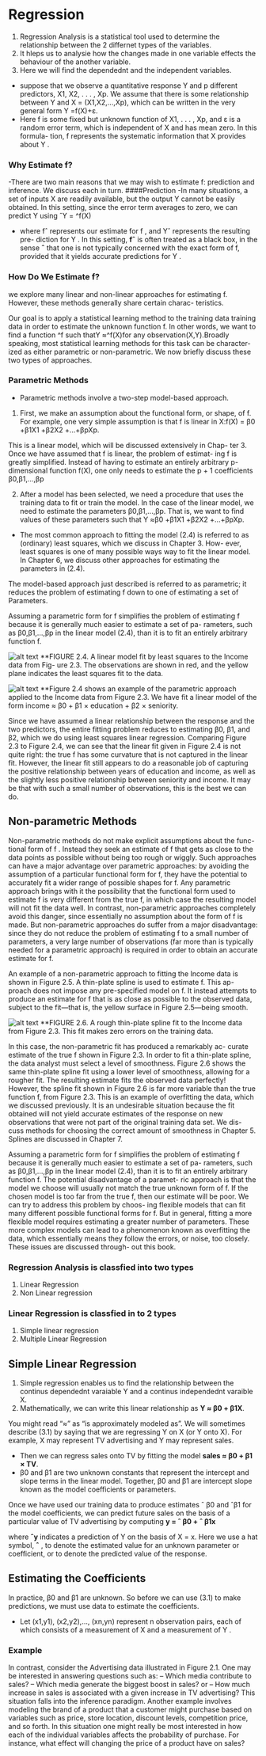 # Regression

1. Regression Analysis is a statistical tool used to determine the relationship between the 2 differnet types of the variables.
2. It hleps us to analysie how the changes made in one variable effects the behaviour of the another variable.
3. Here we will find the dependednt and the independent variables.

- suppose that we observe a quantitative response Y and p different predictors, X1, X2, . . . , Xp. We assume that there is some relationship between Y and X = (X1,X2,...,Xp), which can be written in the very general form
Y =f(X)+ε.
- Here f is some fixed but unknown function of X1, . . . , Xp, and ε is a random error term, which is independent of X and has mean zero. In this formula- tion, f represents the systematic information that X provides about Y .

### Why Estimate f?
-There are two main reasons that we may wish to estimate f: prediction and inference. We discuss each in turn.
####Prediction
-In many situations, a set of inputs X are readily available, but the output Y cannot be easily obtained. In this setting, since the error term averages to zero, we can predict Y using ˆY = ^f(X)
- where fˆ represents our estimate for f , and Yˆ represents the resulting pre- diction for Y . In this setting, **fˆ** is often treated as a black box, in the sense **ˆ** that one is not typically concerned with the exact form of f, provided that
it yields accurate predictions for Y .
### How Do We Estimate f?
we explore many linear and non-linear approaches for estimating f. However, these methods generally share certain charac- teristics.

Our goal is to apply a statistical learning method to the training data training data in order to estimate the unknown function f. In other words, we want to find a function ^f such thatY ≈^f(X)for any observation(X,Y).Broadly speaking, most statistical learning methods for this task can be character- ized as either parametric or non-parametric. We now briefly discuss these two types of approaches.

### Parametric Methods
- Parametric methods involve a two-step model-based approach.
1. First, we make an assumption about the functional form, or shape, of f. For example, one very simple assumption is that f is linear in X:f(X) = β0 +β1X1 +β2X2 +...+βpXp.

This is a linear model, which will be discussed extensively in Chap- ter 3. Once we have assumed that f is linear, the problem of estimat- ing f is greatly simplified. Instead of having to estimate an entirely arbitrary p-dimensional function f(X), one only needs to estimate the p + 1 coefficients β0,β1,...,βp

2. After a model has been selected, we need a procedure that uses the training data to fit or train the model. In the case of the linear model, we need to estimate the parameters β0,β1,...,βp. That is, we want to find values of these parameters such that Y ≈β0 +β1X1 +β2X2 +...+βpXp.

- The most common approach to fitting the model (2.4) is referred to as (ordinary) least squares, which we discuss in Chapter 3. How- ever, least squares is one of many possible ways way to fit the linear model. In Chapter 6, we discuss other approaches for estimating the parameters in (2.4).

The model-based approach just described is referred to as parametric; it reduces the problem of estimating f down to one of estimating a set of Parameters.

Assuming a parametric form for f simplifies the problem of estimating f because it is generally much easier to estimate a set of pa- rameters, such as β0,β1,...,βp in the linear model (2.4), than it is to fit an entirely arbitrary function f.

![alt text](https://github.com/udayallu/Regression/blob/master/pics/linear%20model%20fit%20with%20lsqure%20m.png)
**FIGURE 2.4. A linear model fit by least squares to the Income data from Fig- ure 2.3. The observations are shown in red, and the yellow plane indicates the least squares fit to the data.


![alt text](https://github.com/udayallu/Regression/blob/master/pics/smoot%20thin-plate%20spline%20fit.png)
**Figure 2.4 shows an example of the parametric approach applied to the Income data from Figure 2.3. We have fit a linear model of the form income ≈ β0 + β1 × education + β2 × seniority.

Since we have assumed a linear relationship between the response and the two predictors, the entire fitting problem reduces to estimating β0, β1, and β2, which we do using least squares linear regression. Comparing Figure 2.3 to Figure 2.4, we can see that the linear fit given in Figure 2.4 is not quite right: the true f has some curvature that is not captured in the linear fit. However, the linear fit still appears to do a reasonable job of capturing the positive relationship between years of education and income, as well as the slightly less positive relationship between seniority and income. It may be that with such a small number of observations, this is the best we can do.

## Non-parametric Methods

Non-parametric methods do not make explicit assumptions about the func- tional form of f . Instead they seek an estimate of f that gets as close to the data points as possible without being too rough or wiggly. Such approaches can have a major advantage over parametric approaches: by avoiding the assumption of a particular functional form for f, they have the potential to accurately fit a wider range of possible shapes for f. Any parametric approach brings with it the possibility that the functional form used to estimate f is very different from the true f, in which case the resulting model will not fit the data well. In contrast, non-parametric approaches completely avoid this danger, since essentially no assumption about the form of f is made. But non-parametric approaches do suffer from a major disadvantage: since they do not reduce the problem of estimating f to a small number of parameters, a very large number of observations (far more than is typically needed for a parametric approach) is required in order to obtain an accurate estimate for f.

An example of a non-parametric approach to fitting the Income data is shown in Figure 2.5. A thin-plate spline is used to estimate f. This ap- proach does not impose any pre-specified model on f. It instead attempts to produce an estimate for f that is as close as possible to the observed data, subject to the fit—that is, the yellow surface in Figure 2.5—being smooth.

![alt text](https://github.com/udayallu/Regression/blob/master/pics/rouh%20line%20plate.png)
**FIGURE 2.6. A rough thin-plate spline fit to the Income data from Figure 2.3. This fit makes zero errors on the training data.


In this case, the non-parametric fit has produced a remarkably ac- curate estimate of the true f shown in Figure 2.3. In order to fit a thin-plate spline, the data analyst must select a level of smoothness. Figure 2.6 shows the same thin-plate spline fit using a lower level of smoothness, allowing for a rougher fit. The resulting estimate fits the observed data perfectly! However, the spline fit shown in Figure 2.6 is far more variable than the true function f, from Figure 2.3. This is an example of overfitting the data, which we discussed previously. It is an undesirable situation because the fit obtained will not yield accurate estimates of the response on new observations that were not part of the original training data set. We dis- cuss methods for choosing the correct amount of smoothness in Chapter 5. Splines are discussed in Chapter 7.



Assuming a parametric form for f simplifies the problem of estimating f because it is generally much easier to estimate a set of pa- rameters, such as β0,β1,...,βp in the linear model (2.4), than it is to fit an entirely arbitrary function f. The potential disadvantage of a paramet- ric approach is that the model we choose will usually not match the true unknown form of f. If the chosen model is too far from the true f, then our estimate will be poor. We can try to address this problem by choos- ing flexible models that can fit many different possible functional forms for f. But in general, fitting a more flexible model requires estimating a greater number of parameters. These more complex models can lead to a phenomenon known as overfitting the data, which essentially means they follow the errors, or noise, too closely. These issues are discussed through- out this book.



### Regression Analysis is classfied into two types 
1. Linear Regression
2. Non Linear regression 

### Linear Regression is classfied in to 2 types
1. Simple linear regression
2. Multiple Linear Regression

## Simple Linear Regression

1. Simple regression enables us to find the relationship between the continus dependednt varaiable Y and a continus independednt varaible X.
2. Mathematically, we can write this linear relationship as **Y ≈ β0 + β1X**.

You might read “≈” as “is approximately modeled as”. We will sometimes
describe (3.1) by saying that we are regressing Y on X (or Y onto X).
For example, X may represent TV advertising and Y may represent sales.
- Then we can regress sales onto TV by fitting the model **sales ≈ β0 + β1 × TV**.
- β0 and β1 are two unknown constants that represent the intercept and slope terms in the linear model. Together, β0 and β1 are intercept slope known as the model coefficients or parameters.

Once we have used our training data to produce estimates ˆ β0 and ˆβ1 for the model coefficients, we can predict future sales on the basis of a particular value of TV advertising by computing **y = ˆ β0 + ˆ β1x**

where **ˆy** indicates a prediction of Y on the basis of X = x. Here we use a hat symbol, **ˆ** , to denote the estimated value for an unknown parameter or coefficient, or to denote the predicted value of the response.

## Estimating the Coefficients
In practice, β0 and β1 are unknown. So before we can use (3.1) to make predictions, we must use data to estimate the coefficients.
-  Let (x1,y1), (x2,y2),..., (xn,yn) represent n observation pairs, each of which consists of a measurement of X and a measurement of Y .

### Example
In contrast, consider the Advertising data illustrated in Figure 2.1. One may be interested in answering questions such as:
– Which media contribute to sales?
– Which media generate the biggest boost in sales? or
– How much increase in sales is associated with a given increase in TV advertising?
This situation falls into the inference paradigm. Another example involves modeling the brand of a product that a customer might purchase based on variables such as price, store location, discount levels, competition price, and so forth. In this situation one might really be most interested in how each of the individual variables affects the probability of purchase. For instance, what effect will changing the price of a product have on sales?
